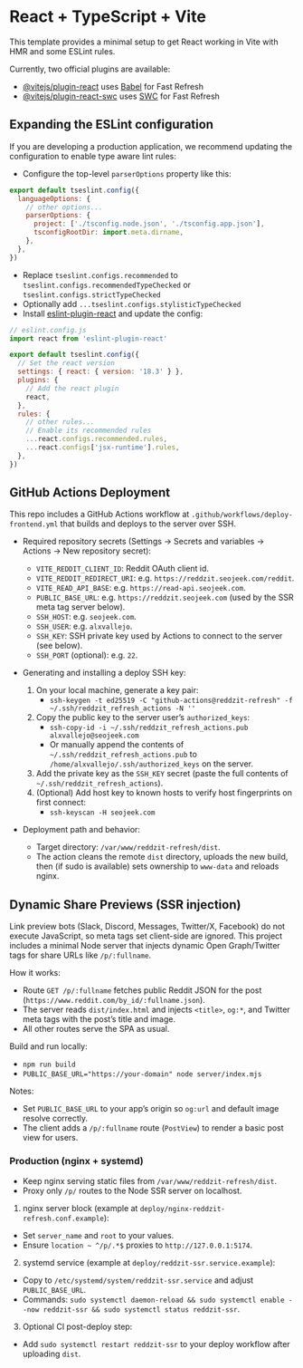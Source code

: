 # React + TypeScript + Vite

This template provides a minimal setup to get React working in Vite with HMR and some ESLint rules.

Currently, two official plugins are available:

- [@vitejs/plugin-react](https://github.com/vitejs/vite-plugin-react/blob/main/packages/plugin-react/README.md) uses [Babel](https://babeljs.io/) for Fast Refresh
- [@vitejs/plugin-react-swc](https://github.com/vitejs/vite-plugin-react-swc) uses [SWC](https://swc.rs/) for Fast Refresh

## Expanding the ESLint configuration

If you are developing a production application, we recommend updating the configuration to enable type aware lint rules:

- Configure the top-level `parserOptions` property like this:

```js
export default tseslint.config({
  languageOptions: {
    // other options...
    parserOptions: {
      project: ['./tsconfig.node.json', './tsconfig.app.json'],
      tsconfigRootDir: import.meta.dirname,
    },
  },
})
```

- Replace `tseslint.configs.recommended` to `tseslint.configs.recommendedTypeChecked` or `tseslint.configs.strictTypeChecked`
- Optionally add `...tseslint.configs.stylisticTypeChecked`
- Install [eslint-plugin-react](https://github.com/jsx-eslint/eslint-plugin-react) and update the config:

```js
// eslint.config.js
import react from 'eslint-plugin-react'

export default tseslint.config({
  // Set the react version
  settings: { react: { version: '18.3' } },
  plugins: {
    // Add the react plugin
    react,
  },
  rules: {
    // other rules...
    // Enable its recommended rules
    ...react.configs.recommended.rules,
    ...react.configs['jsx-runtime'].rules,
  },
})
```

## GitHub Actions Deployment

This repo includes a GitHub Actions workflow at `.github/workflows/deploy-frontend.yml` that builds and deploys to the server over SSH.

- Required repository secrets (Settings → Secrets and variables → Actions → New repository secret):
  - `VITE_REDDIT_CLIENT_ID`: Reddit OAuth client id.
  - `VITE_REDDIT_REDIRECT_URI`: e.g. `https://reddzit.seojeek.com/reddit`.
  - `VITE_READ_API_BASE`: e.g. `https://read-api.seojeek.com`.
  - `PUBLIC_BASE_URL`: e.g. `https://reddzit.seojeek.com` (used by the SSR meta tag server below).
  - `SSH_HOST`: e.g. `seojeek.com`.
  - `SSH_USER`: e.g. `alxvallejo`.
  - `SSH_KEY`: SSH private key used by Actions to connect to the server (see below).
  - `SSH_PORT` (optional): e.g. `22`.

- Generating and installing a deploy SSH key:
  1. On your local machine, generate a key pair:
     - `ssh-keygen -t ed25519 -C "github-actions@reddzit-refresh" -f ~/.ssh/reddzit_refresh_actions -N ''`
  2. Copy the public key to the server user’s `authorized_keys`:
     - `ssh-copy-id -i ~/.ssh/reddzit_refresh_actions.pub alxvallejo@seojeek.com`
     - Or manually append the contents of `~/.ssh/reddzit_refresh_actions.pub` to `/home/alxvallejo/.ssh/authorized_keys` on the server.
  3. Add the private key as the `SSH_KEY` secret (paste the full contents of `~/.ssh/reddzit_refresh_actions`).
  4. (Optional) Add host key to known hosts to verify host fingerprints on first connect:
     - `ssh-keyscan -H seojeek.com`

- Deployment path and behavior:
  - Target directory: `/var/www/reddzit-refresh/dist`.
  - The action cleans the remote `dist` directory, uploads the new build, then (if sudo is available) sets ownership to `www-data` and reloads nginx.

## Dynamic Share Previews (SSR injection)

Link preview bots (Slack, Discord, Messages, Twitter/X, Facebook) do not execute JavaScript, so meta tags set client-side are ignored. This project includes a minimal Node server that injects dynamic Open Graph/Twitter tags for share URLs like `/p/:fullname`.

How it works:
- Route `GET /p/:fullname` fetches public Reddit JSON for the post (`https://www.reddit.com/by_id/:fullname.json`).
- The server reads `dist/index.html` and injects `<title>`, `og:*`, and Twitter meta tags with the post’s title and image.
- All other routes serve the SPA as usual.

Build and run locally:
- `npm run build`
- `PUBLIC_BASE_URL="https://your-domain" node server/index.mjs`

Notes:
- Set `PUBLIC_BASE_URL` to your app’s origin so `og:url` and default image resolve correctly.
- The client adds a `/p/:fullname` route (`PostView`) to render a basic post view for users.

### Production (nginx + systemd)

- Keep nginx serving static files from `/var/www/reddzit-refresh/dist`.
- Proxy only `/p/` routes to the Node SSR server on localhost.

1) nginx server block (example at `deploy/nginx-reddzit-refresh.conf.example`):
- Set `server_name` and `root` to your values.
- Ensure `location ~ ^/p/.*$` proxies to `http://127.0.0.1:5174`.

2) systemd service (example at `deploy/reddzit-ssr.service.example`):
- Copy to `/etc/systemd/system/reddzit-ssr.service` and adjust `PUBLIC_BASE_URL`.
- Commands: `sudo systemctl daemon-reload && sudo systemctl enable --now reddzit-ssr && sudo systemctl status reddzit-ssr`.

3) Optional CI post-deploy step:
- Add `sudo systemctl restart reddzit-ssr` to your deploy workflow after uploading `dist`.
